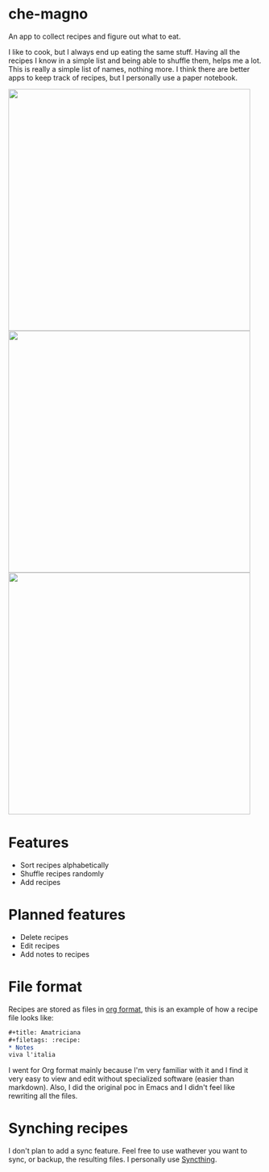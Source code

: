 # che-magno
An app to collect recipes and figure out what to eat.

I like to cook, but I always end up eating the same stuff. Having all the recipes I know in a simple list and being able to shuffle them, helps me a lot. This is really a simple list of names, nothing more. I think there are better apps to keep track of recipes, but I personally use a paper notebook.

<img src="./docs/Screenshot_1.jpg" width="480"/>
<img src="./docs/Screenshot_2.jpg" width="480"/>
<img src="./docs/Screenshot_3.jpg" width="480"/>


# Features
- Sort recipes alphabetically
- Shuffle recipes randomly
- Add recipes

# Planned features
- Delete recipes
- Edit recipes
- Add notes to recipes

# File format
Recipes are stored as files in [org format](https://orgmode.org/features.html), this is an example of how a recipe file looks like:
```org
#+title: Amatriciana
#+filetags: :recipe:
* Notes
viva l'italia
```
I went for Org format mainly because I'm very familiar with it and I find it very easy to view and edit without specialized software (easier than markdown). Also, I did the original poc in Emacs and I didn't feel like rewriting all the files.

# Synching recipes
I don't plan to add a sync feature. Feel free to use wathever you want to sync, or backup, the resulting files. I personally use [Syncthing](https://syncthing.net).
